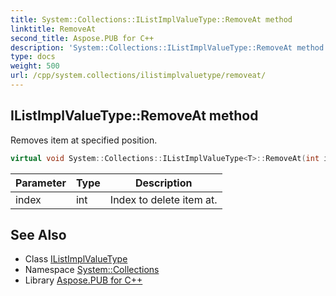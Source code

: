 ```yaml
---
title: System::Collections::IListImplValueType::RemoveAt method
linktitle: RemoveAt
second_title: Aspose.PUB for C++
description: 'System::Collections::IListImplValueType::RemoveAt method. Removes item at specified position in C++.'
type: docs
weight: 500
url: /cpp/system.collections/ilistimplvaluetype/removeat/
---
```

## IListImplValueType::RemoveAt method


Removes item at specified position.

```cpp
virtual void System::Collections::IListImplValueType<T>::RemoveAt(int index) override
```


| Parameter | Type | Description |
| --- | --- | --- |
| index | int | Index to delete item at. |

## See Also

* Class [IListImplValueType](../)
* Namespace [System::Collections](../../)
* Library [Aspose.PUB for C++](../../../)
